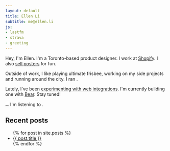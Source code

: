 ```yaml
---
layout: default
title: Ellen Li
subtitle: me@ellen.li
js:
- lastfm
- strava
- greeting
---
```


<span id="hey">Hey,</span> I'm Ellen. I'm a Toronto-based product designer. I work at [Shopify](https://shopify.com). I also [sell posters](https://enty.co) for fun.

Outside of work, I like playing ultimate frisbee, working on my side projects and running around the city. I ran <span id="lastRun"></span> <a href="" id="lastRunDetails"><time class="timeago" datetime=""></time></a>.

Lately, I've been [experimenting with web integrations](https://github.com/ellenli/ellenli.github.io). I'm currently building one with [Bear](http://www.bear-writer.com). Stay tuned!

<img src="/assets/img/equalizer.gif"> I'm listening to <span id="nowPlaying"></span>.

<h2 id="recentPosts">Recent posts</h2>

<ul>
  {% for post in site.posts %}
    <li>
      <a href="{{ post.url }}">{{ post.title }}</a>
    </li>
  {% endfor %}
</ul>
